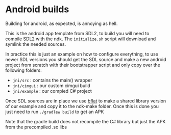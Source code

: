 # Android builds
Building for android, as expected, is annoying as hell.

This is the android app template from SDL2, to build you will need to compile SDL2 with the ndk. The `initialize.sh` script will download and symlink the needed sources.

In practice this is just an example on how to configure everything, to use newer SDL versions you should get the SDL source and make a new android project from scratch with their bootstrapper script and only copy over the following folders:
- `jni/src` : contains the main() wrapper
- `jni/cimgui` : our custom cimgui build
- `jni/example` : our compied C# project

Once SDL sources are in place we use [bflat](https://github.com/bflattened/bflat) to make a shared library version of our example and copy it to the ndk-make folder. Once this is done you just need to run `./gradlew build` to get an APK

Note that the gradle build does not recompile the C# library but just the APK from the precompiled .so libs 
